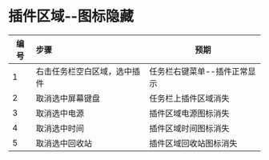 # 插件区域--图标隐藏

| 编号 | 步骤                                         | 预期                 |
| ---- | :------------------------------------------- | -------------------- |
| 1    | 右击任务栏空白区域，选中插件 | 任务栏右键菜单--插件正常显示 |
| 2    | 取消选中屏幕键盘 | 任务栏上插件区域消失 |
| 3    | 取消选中电源 | 插件区域电源图标消失|
| 4    | 取消选中时间 | 插件区域时间图标消失|
| 5    | 取消选中回收站 | 插件区域回收站图标消失|